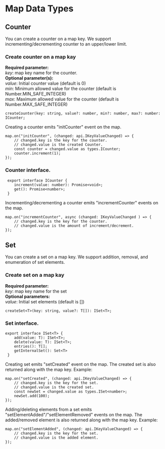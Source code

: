 # Map Data Types

## Counter
You can create a counter on a map key. We support incrementing/decrementing counter to an upper/lower limit.
### Create counter on a map kay
**Required parameter:**<br/>
*key*: map key name for the counter.<br/>
**Optional parameter(s):**<br/>
*value*: Initial counter value (default is 0)<br/>
*min*: Minimum allowed value for the counter (default is Number.MIN_SAFE_INTEGER)<br/>
*max*: Maximum allowed value for the counter (default is Number.MAX_SAFE_INTEGER)
```
createCounter(key: string, value?: number, min?: number, max?: number: ICounter;
```
Creating a counter emits "initCounter" event on the map.
```
map.on("initCounter", (changed: api.IKeyValueChanged) => {
    // changed.key is the key for the counter.
    // changed.value is the created Counter.
    const counter = changed.value as types.ICounter;
    counter.increment(1);
});
```
### Counter interface.
```
 export interface ICounter {
    increment(value: number): Promise<void>;
    get(): Promise<number>;
 }
```
Incrementing/decrementing a counter emits "incrementCounter" events on the map.
```
map.on("incrementCounter", async (changed: IKeyValueChanged ) => {
    // changed.key is the key for the counter.
    // changed.value is the amount of increment/decrement.
});
```

## Set
You can create a set on a map key. We support addition, removal, and enumeration of set elements.
### Create set on a map kay
**Required parameter:**<br/>
*key*: map key name for the set<br/>
**Optional parameters:**<br/>
*value*: Initial set elements (default is [])<br/>
```
createSet<T>(key: string, value?: T[]): ISet<T>;
```
### Set interface.
```
export interface ISet<T> {
    add(value: T): ISet<T>;
    delete(value: T): ISet<T>;
    entries(): T[];
    getInternalSet(): Set<T>
 }
```
Creating set emits "setCreated" event on the map. The created set is also returned along with the map key. Example:
```
map.on("setCreated", (changed: api.IKeyValueChanged) => {
    // changed.key is the key for the set.
    // changed.value is the created set.
    const newSet = changed.value as types.ISet<number>;
    newSet.add(100);
});
```
Adding/deleting elements from a set emits "setElementAdded"/"setElementRemoved" events on the map. The added/removed element is also returned along with the map key. Example:
```
map.on("setElementAdded", (changed: api.IKeyValueChanged) => {
    // changed.key is the key for the set.
    // changed.value is the added element.
});
```